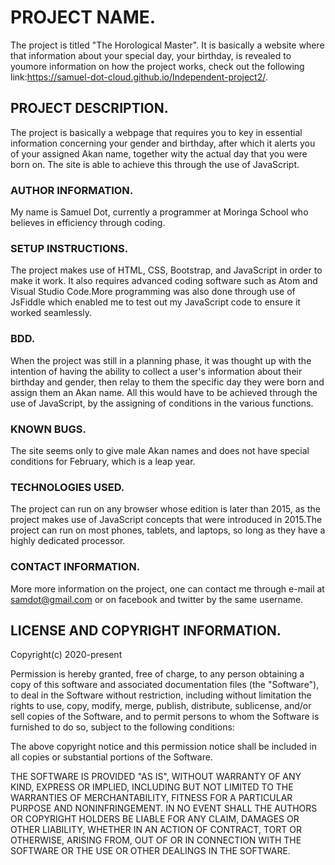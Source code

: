 # PROJECT NAME.
The project is titled "The Horological Master". It is basically a  website where that information about your special day, your birthday, is revealed to youmore information on how the project works, check out the following link:https://samuel-dot-cloud.github.io/Independent-project2/.
## PROJECT DESCRIPTION.
The project is basically a webpage that requires you to key in essential information concerning your gender and birthday, after which it alerts you of your assigned Akan name, together wity the actual day that you were born on. The site is able to achieve this through the use of JavaScript.
### AUTHOR INFORMATION.
My name is Samuel Dot, currently a programmer at Moringa School who believes in efficiency through coding.
### SETUP INSTRUCTIONS.
The project makes use of HTML, CSS, Bootstrap, and JavaScript in order to make it work. It also requires advanced coding software such as Atom and Visual Studio Code.More programming was also done through use of JsFiddle which enabled me to test out my JavaScript code to ensure it worked seamlessly.
### BDD.
When the project was still in a planning phase, it was thought up with the intention of having the ability to collect a user's information about their birthday and gender, then relay to them the specific day they were born and assign them an Akan name. All this would have to be achieved through the use of JavaScript, by the assigning of conditions in the various functions.
### KNOWN BUGS.
The site seems only to give male Akan names and does not have special conditions for February, which is a leap year.
### TECHNOLOGIES USED.
The project can run on any browser whose edition is later than 2015, as the project makes use of JavaScript concepts that were introduced in 2015.The project can run on most phones, tablets, and laptops, so long as they have a highly dedicated processor.
### CONTACT INFORMATION.
More more information on the project, one can contact me through e-mail at samdot@gmail.com or on facebook and twitter by the same username.
## LICENSE AND COPYRIGHT INFORMATION.
Copyright(c) 2020-present

Permission is hereby granted, free of charge, to any person obtaining a copy
of this software and associated documentation files (the "Software"), to deal
in the Software without restriction, including without limitation the rights
to use, copy, modify, merge, publish, distribute, sublicense, and/or sell
copies of the Software, and to permit persons to whom the Software is
furnished to do so, subject to the following conditions:

The above copyright notice and this permission notice shall be included in all
copies or substantial portions of the Software.

THE SOFTWARE IS PROVIDED "AS IS", WITHOUT WARRANTY OF ANY KIND, EXPRESS OR
IMPLIED, INCLUDING BUT NOT LIMITED TO THE WARRANTIES OF MERCHANTABILITY,
FITNESS FOR A PARTICULAR PURPOSE AND NONINFRINGEMENT. IN NO EVENT SHALL THE
AUTHORS OR COPYRIGHT HOLDERS BE LIABLE FOR ANY CLAIM, DAMAGES OR OTHER
LIABILITY, WHETHER IN AN ACTION OF CONTRACT, TORT OR OTHERWISE, ARISING FROM,
OUT OF OR IN CONNECTION WITH THE SOFTWARE OR THE USE OR OTHER DEALINGS IN THE
SOFTWARE.

